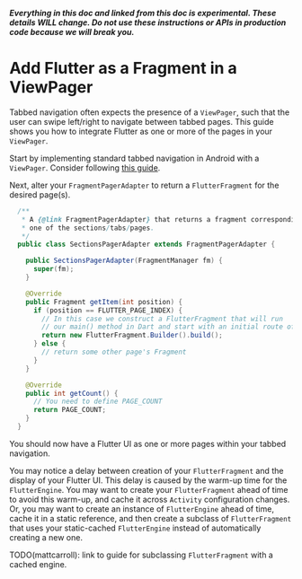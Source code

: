 _**Everything in this doc and linked from this doc is experimental. These details WILL change. Do not use these instructions or APIs in production code because we will break you.**_

# Add Flutter as a Fragment in a ViewPager

Tabbed navigation often expects the presence of a `ViewPager`, such that the user can swipe left/right to navigate between tabbed pages. This guide shows you how to integrate Flutter as one or more of the pages in your `ViewPager`.

Start by implementing standard tabbed navigation in Android with a `ViewPager`. Consider following [this guide](https://developer.android.com/training/implementing-navigation/lateral).

Next, alter your `FragmentPagerAdapter` to return a `FlutterFragment` for the desired page(s).

```java
  /**
   * A {@link FragmentPagerAdapter} that returns a fragment corresponding to
   * one of the sections/tabs/pages.
   */
  public class SectionsPagerAdapter extends FragmentPagerAdapter {

    public SectionsPagerAdapter(FragmentManager fm) {
      super(fm);
    }

    @Override
    public Fragment getItem(int position) {
      if (position == FLUTTER_PAGE_INDEX) {
        // In this case we construct a FlutterFragment that will run
        // our main() method in Dart and start with an initial route of "/".
        return new FlutterFragment.Builder().build();
      } else {
        // return some other page's Fragment
      }
    }

    @Override
    public int getCount() {
      // You need to define PAGE_COUNT
      return PAGE_COUNT;
    }
  }
```

You should now have a Flutter UI as one or more pages within your tabbed navigation.

You may notice a delay between creation of your `FlutterFragment` and the display of your Flutter UI. This delay is caused by the warm-up time for the `FlutterEngine`. You may want to create your `FlutterFragment` ahead of time to avoid this warm-up, and cache it across `Activity` configuration changes. Or, you may want to create an instance of `FlutterEngine` ahead of time, cache it in a static reference, and then create a subclass of `FlutterFragment` that uses your static-cached `FlutterEngine` instead of automatically creating a new one.

TODO(mattcarroll): link to guide for subclassing `FlutterFragment` with a cached engine.